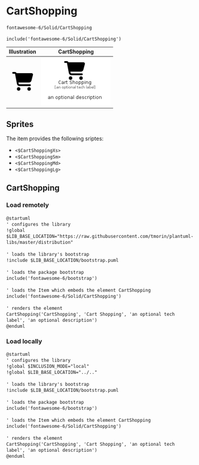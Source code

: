 # CartShopping


```text
fontawesome-6/Solid/CartShopping
```

```text
include('fontawesome-6/Solid/CartShopping')
```



| Illustration | CartShopping |
| :---: | :---: |
| ![illustration for Illustration](../../fontawesome-6/Solid/CartShopping.png) | ![illustration for CartShopping](../../fontawesome-6/Solid/CartShopping.Local.png) |



## Sprites
The item provides the following sriptes:

- `<$CartShoppingXs>`
- `<$CartShoppingSm>`
- `<$CartShoppingMd>`
- `<$CartShoppingLg>`





## CartShopping

### Load remotely
```plantuml
@startuml
' configures the library
!global $LIB_BASE_LOCATION="https://raw.githubusercontent.com/tmorin/plantuml-libs/master/distribution"

' loads the library's bootstrap
!include $LIB_BASE_LOCATION/bootstrap.puml

' loads the package bootstrap
include('fontawesome-6/bootstrap')

' loads the Item which embeds the element CartShopping
include('fontawesome-6/Solid/CartShopping')

' renders the element
CartShopping('CartShopping', 'Cart Shopping', 'an optional tech label', 'an optional description')
@enduml
```

### Load locally
```plantuml
@startuml
' configures the library
!global $INCLUSION_MODE="local"
!global $LIB_BASE_LOCATION="../.."

' loads the library's bootstrap
!include $LIB_BASE_LOCATION/bootstrap.puml

' loads the package bootstrap
include('fontawesome-6/bootstrap')

' loads the Item which embeds the element CartShopping
include('fontawesome-6/Solid/CartShopping')

' renders the element
CartShopping('CartShopping', 'Cart Shopping', 'an optional tech label', 'an optional description')
@enduml
```

